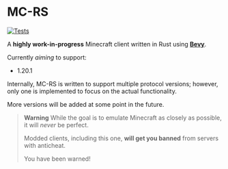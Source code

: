 # MC-RS

[![Tests](https://github.com/EightFactorial/MC-RS/actions/workflows/test.yml/badge.svg)](https://github.com/EightFactorial/MC-RS/actions/workflows/test.yml)

A **highly work-in-progress** Minecraft client written in Rust using **[Bevy](https://bevyengine.org/)**.

Currently *aiming* to support:
- 1.20.1

Internally, MC-RS is written to support multiple protocol versions; however, only one is implemented to focus on the actual functionality.

More versions will be added at some point in the future.

> **Warning**
> While the goal is to emulate Minecraft as closely as possible, it will *never* be perfect.
> 
> Modded clients, including this one, **will get you banned** from servers with anticheat.
> 
> You have been warned!

